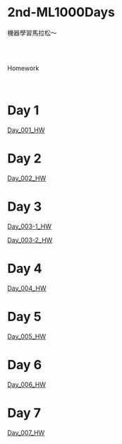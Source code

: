 # 2nd-ML1000Days

機器學習馬拉松～


</br>
</br>	


Homework

</br>	

# Day 1
[Day_001_HW](https://github.com/juidasci/2nd-ML100Days/blob/master/homework/Day_001_HW.ipynb)

# Day 2
[Day_002_HW](https://github.com/juidasci/2nd-ML100Days/blob/master/homework/Day_002_HW.ipynb)

# Day 3
[Day_003-1_HW](https://github.com/juidasci/2nd-ML100Days/blob/master/homework/Day_003-1_HW.ipynb)

[Day_003-2_HW](https://github.com/juidasci/2nd-ML100Days/blob/master/homework/Day_003-2_HW.ipynb)

# Day 4
[Day_004_HW](https://github.com/juidasci/2nd-ML100Days/blob/master/homework/Day_004_HW.ipynb)

# Day 5
[Day_005_HW](https://github.com/juidasci/2nd-ML100Days/blob/master/homework/Day_005_HW.ipynb)

# Day 6
[Day_006_HW](https://github.com/juidasci/2nd-ML100Days/blob/master/homework/Day_006_HW.ipynb)

# Day 7
[Day_007_HW](https://github.com/juidasci/2nd-ML100Days/blob/master/homework/Day_007_HW.ipynb)